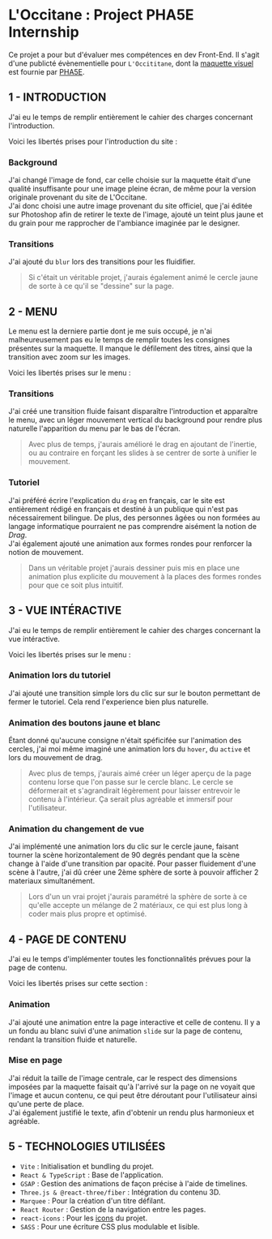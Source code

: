 # L'Occitane : Project PHA5E Internship

Ce projet a pour but d'évaluer mes compétences en dev Front-End. 
Il s'agit d'une publicté évènementielle pour `L'Occititane`, dont la [maquette visuel](https://www.figma.com/design/R3xwRYKHtr3cgwQpjJ12Bo/OEP---Exercice?node-id=2-80&p=f&t=9KimK0jooNEoXplh-0) est fournie par [PHA5E](https://www.pha5e.com/fr).

## 1 - INTRODUCTION
J'ai eu le temps de remplir entièrement le cahier des charges concernant l'introduction. 
 
Voici les libertés prises pour l'introduction du site : 
### Background
J'ai changé l'image de fond, car celle choisie sur la maquette était d'une qualité insuffisante pour une image pleine écran, de même pour la version originale provenant du site de L'Occitane.  
J'ai donc choisi une autre image provenant du site officiel, que j'ai éditée sur Photoshop afin de retirer le texte de l'image, ajouté un teint plus jaune et du grain pour me rapprocher de l'ambiance imaginée par le designer.

### Transitions
J'ai ajouté du `blur` lors des transitions pour les fluidifier.  
> Si c'était un véritable projet, j'aurais également animé le cercle jaune de sorte à ce qu'il se "dessine" sur la page.

## 2 - MENU
Le menu est la derniere partie dont je me suis occupé, je n'ai malheureusement pas eu le temps de remplir toutes les consignes présentes sur la maquette. Il manque le défilement des titres, ainsi que la transition avec zoom sur les images. 

Voici les libertés prises sur le menu : 
### Transitions 
J'ai créé une transition fluide faisant disparaître l'introduction et apparaître le menu, avec un léger mouvement vertical du background pour rendre plus naturelle l'apparition du menu par le bas de l'écran.
> Avec plus de temps, j'aurais amélioré le drag en ajoutant de l'inertie, ou au contraire en forçant les slides à se centrer de sorte à unifier le mouvement.

### Tutoriel
J'ai préféré écrire l'explication du `drag` en français, car le site est entièrement rédigé en français et destiné à un publique qui n'est pas nécessairement bilingue. De plus, des personnes âgées ou non formées au langage informatique pourraient ne pas comprendre aisément la notion de *Drag*.  
J'ai également ajouté une animation aux formes rondes pour renforcer la notion de mouvement.  
> Dans un véritable projet j'aurais dessiner puis mis en place une animation plus explicite du mouvement à la places des formes rondes pour que ce soit plus intuitif.

## 3 - VUE INTÉRACTIVE
J'ai eu le temps de remplir entièrement le cahier des charges concernant la vue intéractive. 

Voici les libertés prises sur le menu : 
### Animation lors du tutoriel
J'ai ajouté une transition simple lors du clic sur sur le bouton permettant de fermer le tutoriel. Cela rend l'experience bien plus naturelle.

### Animation des boutons jaune et blanc
Étant donné qu'aucune consigne n'était spéficifée sur l'animation des cercles, j'ai moi même imaginé une animation lors du `hover`, du `active` et lors du mouvement de drag.
> Avec plus de temps, j'aurais aimé créer un léger aperçu de la page contenu lorse que l'on passe sur le cercle blanc. Le cercle se déformerait et s'agrandirait légèrement pour laisser entrevoir le contenu à l'intérieur. Ça serait plus agréable et immersif pour l'utilisateur.

### Animation du changement de vue
J'ai implémenté une animation lors du clic sur le cercle jaune, faisant tourner la scène horizontalement de 90 degrés pendant que la scène change à l'aide d'une transition par opacité. Pour passer fluidement d'une scène à l'autre, j'ai dû créer une 2ème sphère de sorte à pouvoir afficher 2 materiaux simultanément.
> Lors d'un un vrai projet j'aurais paramétré la sphère de sorte à ce qu'elle accepte un mélange de 2 matériaux, ce qui est plus long à coder mais plus propre et optimisé.

## 4 - PAGE DE CONTENU
J'ai eu le temps d'implémenter toutes les fonctionnalités prévues pour la page de contenu.

Voici les libertés prises sur cette section : 
### Animation
J'ai ajouté une animation entre la page interactive et celle de contenu. Il y a un fondu au blanc suivi d'une animation `slide` sur la page de contenu, rendant la transition fluide et naturelle. 
### Mise en page
J'ai réduit la taille de l'image centrale, car le respect des dimensions imposées par la maquette faisait qu'à l'arrivé sur la page on ne voyait que l'image et aucun contenu, ce qui peut être déroutant pour l'utilisateur ainsi qu'une perte de place.  
J'ai également justifié le texte, afin d'obtenir un rendu plus harmonieux et agréable. 

## 5 - TECHNOLOGIES UTILISÉES
- `Vite` : Initialisation et bundling du projet.
- `React & TypeScript` : Base de l'application.
- `GSAP` : Gestion des animations de façon précise à l'aide de timelines.
- `Three.js & @react-three/fiber` : Intégration du contenu 3D.
- `Marquee` : Pour la création d'un titre défilant.
- `React Router` : Gestion de la navigation entre les pages.
- `react-icons` : Pour les [icons](https://react-icons.github.io/react-icons/) du projet.
- `SASS` : Pour une écriture CSS plus modulable et lisible.